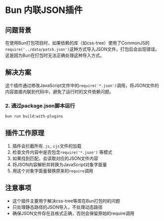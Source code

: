 # Bun 内联JSON插件

## 问题背景

在使用Bun打包项目时，如果依赖的库（如css-tree）使用了CommonJS的`require('../data/patch.json')`这种方式导入JSON文件，打包后会出现错误。这是因为Bun在打包时无法正确处理这种导入方式。

## 解决方案

这个插件通过修改JavaScript文件中的`require('*.json')`调用，将JSON文件的内容直接内联到代码中，避免了运行时的文件依赖问题。


### 2. 通过package.json脚本运行

```bash
bun run build:with-plugins
```

## 插件工作原理

1. 插件会拦截所有`.js`,`.cjs`文件的加载
2. 检查文件内容中是否包含`require('*.json')` 等模式
3. 如果找到匹配，会读取对应的JSON文件内容
4. 将JSON内容解析并转换为JavaScript对象字面量
5. 用这个对象字面量替换原来的`require`调用

## 注意事项

- 这个插件主要用于解决css-tree等库在Bun打包时的问题
- 只处理静态路径的JSON导入，不处理动态路径
- 确保JSON文件存在且格式正确，否则会保留原始的require调用

```typescript 
```